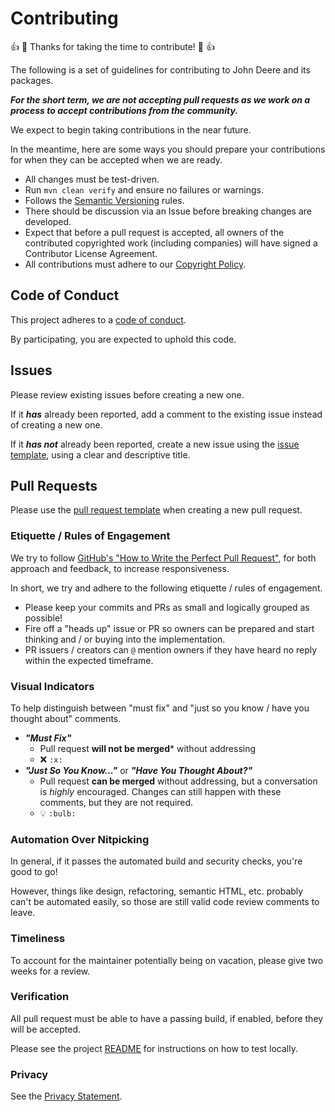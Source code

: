 # Contributing

:+1: :tada: Thanks for taking the time to contribute! :tada: :+1:

The following is a set of guidelines for contributing to John Deere and its packages.

***For the short term, we are not accepting pull requests as we work on a process to accept contributions from the community.***

We expect to begin taking contributions in the near future.

In the meantime, here are some ways you should prepare your contributions for when they can be accepted when we are ready.
* All changes must be test-driven.
* Run ```mvn clean verify``` and ensure no failures or warnings.
* Follows the [Semantic Versioning](https://semver.org/) rules.
* There should be discussion via an Issue before breaking changes are developed.
* Expect that before a pull request is accepted, all owners of the contributed copyrighted work (including companies) 
will have signed a Contributor License Agreement.
* All contributions must adhere to our [Copyright Policy](./COPYRIGHT_POLICY.md).

## Code of Conduct

This project adheres to a [code of conduct](./CODE_OF_CONDUCT.md).

By participating, you are expected to uphold this code.

## Issues

Please review existing issues before creating a new one.

If it ***has*** already been reported, add a comment to the existing issue instead of creating a new one.

If it ***has not*** already been reported, create a new issue using the [issue template](./ISSUE_TEMPLATE.md), using a clear and descriptive title.

## Pull Requests

Please use the [pull request template](./PULL_REQUEST_TEMPLATE.md) when creating a new pull request.

### Etiquette / Rules of Engagement

We try to follow [GitHub's "How to Write the Perfect Pull Request"](https://github.com/blog/1943-how-to-write-the-perfect-pull-request), for both approach and feedback, to increase responsiveness.
 
In short, we try and adhere to the following etiquette / rules of engagement.

* Please keep your commits and PRs as small and logically grouped as possible!
* Fire off a "heads up" issue or PR so owners can be prepared and start thinking and / or buying into the implementation.
* PR issuers / creators can `@` mention owners if they have heard no reply within the expected timeframe.

### Visual Indicators
 
To help distinguish between "must fix" and "just so you know / have you thought about" comments.

* ***"Must Fix"***
  * Pull request **will not be merged*** without addressing
  * :x: `:x:`
* ***"Just So You Know..."*** or ***"Have You Thought About?"***
  * Pull request **can be merged** without addressing, but a conversation is *highly* encouraged. Changes can still happen with these comments, but they are not required.
  * :bulb: `:bulb:`

### Automation Over Nitpicking

In general, if it passes the automated build and security checks, you're good to go!

However, things like design, refactoring, semantic HTML, etc. probably can't be automated easily, so those are still valid code review comments to leave.

### Timeliness

To account for the maintainer potentially being on vacation, please give two weeks for a review.

### Verification

All pull request must be able to have a passing build, if enabled, before they will be accepted.

Please see the project [README](../README.md) for instructions on how to test locally.

### Privacy
See the [Privacy Statement](PRIVACY.md).
